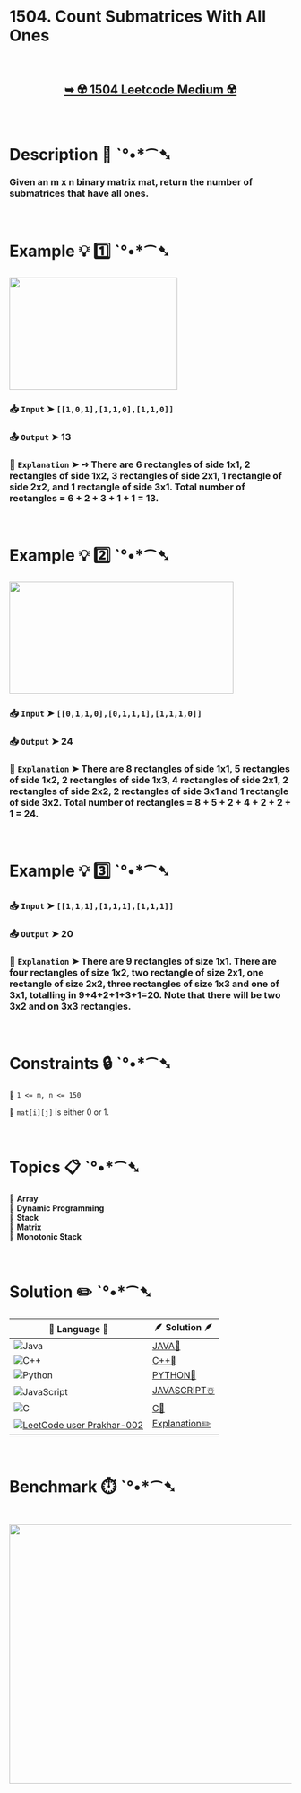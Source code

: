 # 1504. Count Submatrices With All Ones

</br>

<h2 align="center"> 

<a href="https://leetcode.com/problems/count-submatrices-with-all-ones/description/?envType=daily-question&envId=2025-08-21"><strong>➥ ☢️ 1504 Leetcode Medium ☢️ </strong></a>
</h2>

</br>

# Description 📜 ˋ°•*⁀➷

### Given an m x n binary matrix mat, return the number of submatrices that have all ones.

</br>

# Example 💡 1️⃣ ˋ°•*⁀➷

<img src="https://assets.leetcode.com/uploads/2020/01/02/leetcode_1277_example_1.png" width="300" height="200"/>

  ### 📥 `Input`  ➤ `[[1,0,1],[1,1,0],[1,1,0]]`

  ### 📤 `Output`  ➤ 13

  ### 🔦 `Explanation`  ➤ ➺ There are 6 rectangles of side 1x1, 2 rectangles of side 1x2, 3 rectangles of side 2x1, 1 rectangle of side 2x2, and 1 rectangle of side 3x1. Total number of rectangles = 6 + 2 + 3 + 1 + 1 = 13.

</br>

# Example 💡 2️⃣ ˋ°•*⁀➷

<img src="https://assets.leetcode.com/uploads/2020/01/02/leetcode_1277_example_2.png" width="400" height="200"/>

  ### 📥 `Input` ➤ `[[0,1,1,0],[0,1,1,1],[1,1,1,0]]`

  ### 📤 `Output`  ➤ 24

  ### 🔦 `Explanation` ➤ There are 8 rectangles of side 1x1, 5 rectangles of side 1x2, 2 rectangles of side 1x3, 4 rectangles of side 2x1, 2 rectangles of side 2x2, 2 rectangles of side 3x1 and 1 rectangle of side 3x2. Total number of rectangles = 8 + 5 + 2 + 4 + 2 + 2 + 1 = 24.

</br>

# Example 💡 3️⃣ ˋ°•*⁀➷

  ### 📥 `Input` ➤ `[[1,1,1],[1,1,1],[1,1,1]]`

  ### 📤 `Output`  ➤ 20

  ### 🔦 `Explanation`  ➤ There are 9 rectangles of size 1x1. There are four rectangles of size 1x2, two rectangle of size 2x1, one rectangle of size 2x2, three rectangles of size 1x3 and one of 3x1, totalling in 9+4+2+1+3+1=20. Note that there will be two 3x2 and on 3x3 rectangles.

</br>

# Constraints 🔒 ˋ°•*⁀➷

🔹 `1 <= m, n <= 150` </br>

🔹 `mat[i][j]` is either 0 or 1. </br>

</br>

# Topics 📋 ˋ°•*⁀➷

🔸 **Array**  </br>
🔸 **Dynamic Programming**  </br>
🔸 **Stack**  </br>
🔸 **Matrix**  </br>
🔸 **Monotonic Stack**  </br>

</br>

# Solution ✏️ ˋ°•*⁀➷

| 📒 Language 📒  | 🪶 Solution 🪶 |
| ------------- | ------------- |
|  ![Java](https://img.shields.io/badge/java-%23ED8B00.svg?style=for-the-badge&logo=openjdk&logoColor=white)  | [JAVA🍁]() |
|  ![C++](https://img.shields.io/badge/c++-%2300599C.svg?style=for-the-badge&logo=c%2B%2B&logoColor=white)  | [C++🎲]()  |
|  ![Python](https://img.shields.io/badge/python-3670A0?style=for-the-badge&logo=python&logoColor=ffdd54)    | [PYTHON🍰]() |
| ![JavaScript](https://img.shields.io/badge/javascript-%23323330.svg?style=for-the-badge&logo=javascript&logoColor=%23F7DF1E)   | [JAVASCRIPT☃️]() |
|   ![C](https://img.shields.io/badge/c-%2300599C.svg?style=for-the-badge&logo=c&logoColor=white)   | [C💖]()  |
| [![LeetCode user Prakhar-002](https://img.shields.io/badge/dynamic/json?style=for-the-badge&labelColor=black&color=%23ffa116&label=Solved&query=solvedOverTotal&url=https%3A%2F%2Fleetcode-badge.vercel.app%2Fapi%2Fusers%2FPrakhar-002&logo=leetcode&logoColor=yellow)](https://leetcode.com/Prakhar-002/)  | [Explanation✏️]() |

</br>

# Benchmark ⏱️ ˋ°•*⁀➷

<h1  align="center" >

<img src ="" width = "700px" height="462px" />

</h1>
